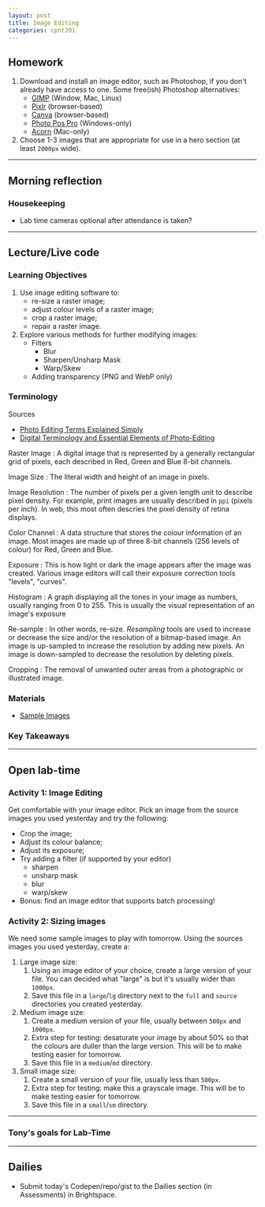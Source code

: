 ```yaml
---
layout: post
title: Image Editing
categories: cpnt201
---
```


## Homework
1. Download and install an image editor, such as Photoshop, if you don't already have access to one. Some free(ish) Photoshop alternatives:
    - [GIMP](https://www.gimp.org/) (Window, Mac, Linux)
    - [Pixlr](https://pixlr.com/) (browser-based)
    - [Canva](https://www.canva.com/photo-editor/app/) (browser-based)
    - [Photo Pos Pro](https://www.photopos.com/PPP3_BS/Default.aspx) (Windows-only)
    - [Acorn](https://flyingmeat.com/acorn/) (Mac-only)
2. Choose 1-3 images that are appropriate for use in a hero section (at least `2000px` wide).

---

## Morning reflection
### Housekeeping
- Lab time cameras optional after attendance is taken?

---

## Lecture/Live code
### Learning Objectives
1. Use image editing software to:
    - re-size a raster image;
    - adjust colour levels of a raster image;
    - crop a raster image;
    - repair a raster image.
2. Explore various methods for further modifying images:
    - Filters
        - Blur
        - Sharpen/Unsharp Mask
        - Warp/Skew
    - Adding transparency (PNG and WebP only)

### Terminology
Sources
- [Photo Editing Terms Explained Simply](https://www.picmonkey.com/blog/photo-editing-terms-you-dont-know)
- [Digital Terminology and Essential Elements of Photo-Editing](https://extension.uga.edu/publications/detail.html?number=B1254-2&title=Part%202:%20Digital%20Terminology%20and%20Essential%20Elements%20of%20Photo-Editing)

Raster Image
: A digital image that is represented by a generally rectangular grid of pixels, each described in Red, Green and Blue 8-bit channels.

Image Size
: The literal width and height of an image in pixels.

Image Resolution
: The number of pixels per a given length unit to describe pixel density. For example, print images are usually described in `ppi` (pixels per inch). In web, this most often descries the pixel density of retina displays.

Color Channel
: A data structure that stores the colour information of an image. Most images are made up of three 8-bit channels (256 levels of colour) for Red, Green and Blue.

Exposure
: This is how light or dark the image appears after the image was created. Various image editors will call their exposure correction tools "levels", "curves".

Histogram
: A graph displaying all the tones in your image as numbers, usually ranging from 0 to 255. This is usually the visual representation of an image's exposure

Re-sample
: In other words, re-size. _Resampling_ tools are used to increase or decrease the size and/or the resolution of a bitmap-based image. An image is up-sampled to increase the resolution by adding new pixels. An image is down-sampled to decrease the resolution by deleting pixels.

Cropping
: The removal of unwanted outer areas from a photographic or illustrated image.

### Materials
- [Sample Images](https://github.com/sait-wbdv/sample-code/tree/master/assets/images)

### Key Takeaways


---

## Open lab-time
### Activity 1: Image Editing
Get comfortable with your image editor. Pick an image from the source images you used yesterday and try the following:
- Crop the image;
- Adjust its colour balance;
- Adjust its exposure;
- Try adding a filter (if supported by your editor)
  - sharpen
  - unsharp mask
  - blur
  - warp/skew
- Bonus: find an image editor that supports batch processing!

### Activity 2: Sizing images
We need some sample images to play with tomorrow. Using the sources images you used yesterday, create a:
1. Large image size:
    1. Using an image editor of your choice, create a large version of your file. You can decided what "large" is but it's usually wider than `1000px`. 
    2. Save this file in a `large`/`lg` directory next to the `full` and `source` directories you created yesterday.
2. Medium image size:
    1. Create a medium version of your file, usually between `500px` and `1000px`.
    2. Extra step for testing: desaturate your image by about 50% so that the colours are duller than the large version. This will be to make testing easier for tomorrow.
    3. Save this file in a `medium`/`md` directory.
3. Small image size:
    1. Create a small version of your file, usually less than `500px`.
    2. Extra step for testing: make this a grayscale image. This will be to make testing easier for tomorrow.
    3. Save this file in a `small`/`sm` directory.

---

### Tony's goals for Lab-Time

---

## Dailies
- Submit today's Codepen/repo/gist to the Dailies section (in Assessments) in Brightspace.